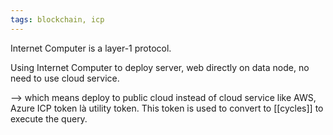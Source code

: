 ```yaml
---
tags: blockchain, icp
---
```


Internet Computer is a layer-1 protocol.

Using Internet Computer to deploy server, web directly on data node, no need to use cloud service.

--> which means deploy to public cloud instead of cloud service like AWS, Azure
ICP token là utility token. This token is used to convert to [[cycles]] to execute the query.
